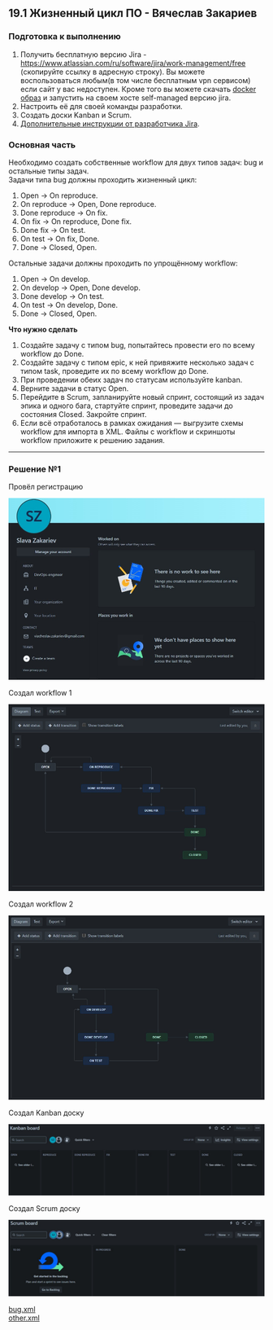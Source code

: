 ## 19.1 Жизненный цикл ПО - Вячеслав Закариев

### Подготовка к выполнению

1. Получить бесплатную версию Jira - https://www.atlassian.com/ru/software/jira/work-management/free (скопируйте ссылку в адресную строку). Вы можете воспользоваться любым(в том числе бесплатным vpn сервисом) если сайт у вас недоступен. Кроме того вы можете скачать [docker образ](https://hub.docker.com/r/atlassian/jira-software/#) и запустить на своем хосте self-managed версию jira.
2. Настроить её для своей команды разработки.
3. Создать доски Kanban и Scrum.
4. [Дополнительные инструкции от разработчика Jira](https://support.atlassian.com/jira-cloud-administration/docs/import-and-export-issue-workflows/).

### Основная часть

Необходимо создать собственные workflow для двух типов задач: bug и остальные типы задач. \
Задачи типа bug должны проходить жизненный цикл:

1. Open -> On reproduce.
2. On reproduce -> Open, Done reproduce.
3. Done reproduce -> On fix.
4. On fix -> On reproduce, Done fix.
5. Done fix -> On test.
6. On test -> On fix, Done.
7. Done -> Closed, Open.

Остальные задачи должны проходить по упрощённому workflow:

1. Open -> On develop.
2. On develop -> Open, Done develop.
3. Done develop -> On test.
4. On test -> On develop, Done.
5. Done -> Closed, Open.

**Что нужно сделать**

1. Создайте задачу с типом bug, попытайтесь провести его по всему workflow до Done. 
1. Создайте задачу с типом epic, к ней привяжите несколько задач с типом task, проведите их по всему workflow до Done. 
1. При проведении обеих задач по статусам используйте kanban. 
1. Верните задачи в статус Open.
1. Перейдите в Scrum, запланируйте новый спринт, состоящий из задач эпика и одного бага, стартуйте спринт, проведите задачи до состояния Closed. Закройте спринт.
2. Если всё отработалось в рамках ожидания — выгрузите схемы workflow для импорта в XML. Файлы с workflow и скриншоты workflow приложите к решению задания.

---

### Решение №1

Провёл регистрацию 

![reg](https://github.com/SlavaZakariev/netology/blob/3392f6653660bb2106769bd2cf4418c147e6ca0c/ci-cd-devops/19.1_introduction/resources/jira_1.0.jpg)

Создал workflow 1

![wk1](https://github.com/SlavaZakariev/netology/blob/3392f6653660bb2106769bd2cf4418c147e6ca0c/ci-cd-devops/19.1_introduction/resources/jira_1.1.jpg)

Создал workflow 2

![wk2](https://github.com/SlavaZakariev/netology/blob/3392f6653660bb2106769bd2cf4418c147e6ca0c/ci-cd-devops/19.1_introduction/resources/jira_1.2.jpg)

Создал Kanban доску

![kan](https://github.com/SlavaZakariev/netology/blob/3392f6653660bb2106769bd2cf4418c147e6ca0c/ci-cd-devops/19.1_introduction/resources/jira_1.3.jpg)

Создал Scrum доску

![sc](https://github.com/SlavaZakariev/netology/blob/3392f6653660bb2106769bd2cf4418c147e6ca0c/ci-cd-devops/19.1_introduction/resources/jira_1.4.jpg)

[bug.xml](https://github.com/SlavaZakariev/netology/blob/69ac86d37a68a41fdaf20fb37ac9a91ea0c3c1ad/ci-cd-devops/19.1_introduction/resources/bug.xml) \
[other.xml](https://github.com/SlavaZakariev/netology/blob/af204ea7e35c351538d7ffca98cbfd470b11e6d7/ci-cd-devops/19.1_introduction/resources/other.xml)
